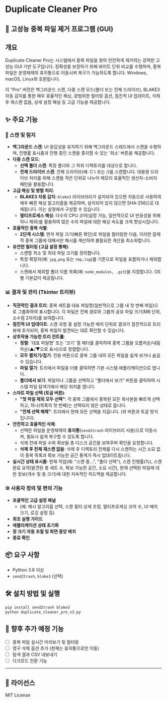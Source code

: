 # Duplicate Cleaner Pro

## 🚀 고성능 중복 파일 제거 프로그램 (GUI)

## 개요

Duplicate Cleaner Pro는 시스템에서 중복 파일을 찾아 안전하게 제거하는 강력한 고성능 GUI 기반 도구입니다. 정확성을 보장하기 위해 바이트 단위 비교를 수행하며, 중복 파일은 운영체제의 휴지통으로 이동시켜 복구가 가능하도록 합니다. Windows, macOS, Linux와 호환됩니다.

이 "Pro" 버전은 백그라운드 스캔, 다중 스캔 모드(폴더 또는 전체 드라이브), BLAKE3 자동 감지를 통한 매우 효율적인 해싱, 광범위한 필터링 옵션, 점진적 UI 업데이트, 삭제 후 재스캔 없음, 상세 설정 패널 등 고급 기능을 제공합니다.

## ✨ 주요 기능

### 🚀 스캔 및 탐지
*   **백그라운드 스캔**: UI 응답성을 유지하기 위해 백그라운드 스레드에서 스캔을 수행하며, 진행률 표시줄과 진행 중인 스캔을 중지할 수 있는 '취소' 버튼을 제공합니다.
*   **다중 스캔 모드**:
    *   **선택 폴더 스캔**: 특정 폴더와 그 하위 디렉토리를 대상으로 합니다.
    *   **전체 드라이브 스캔**: 전체 드라이브(예: C:\ 또는 /)를 스캔합니다. 대용량 드라이브 처리를 위해 스캔을 작은 단위로 나누어 메모리 효율적인 생산자-소비자 패턴을 활용합니다.
*   **고급 해싱 및 병렬 처리**:
    *   **BLAKE3 자동 감지**: `blake3` 라이브러리가 설치되어 있으면 자동으로 사용하여 매우 빠른 해싱 알고리즘을 제공하며, 설치되어 있지 않으면 SHA-256으로 대체됩니다. 이는 설정에서 구성할 수 있습니다.
    *   **멀티프로세스 해싱**: 다수의 CPU 코어(설정 가능, 일반적으로 UI 반응성을 위해 하나 제외)를 활용하여 많은 수의 파일에 대한 해싱 속도를 크게 향상시킵니다.
*   **효율적인 중복 식별**:
    *   **2단계 시스템**: 먼저 파일 크기(빠른 확인)로 파일을 필터링한 다음, 이러한 잠재적 중복 그룹에 대해서만 해시를 계산하여 불필요한 계산을 최소화합니다.
*   **유연한 필터링 (고급 설정 통해)**:
    *   스캔할 최소 및 최대 파일 크기를 정의합니다.
    *   특정 확장자(예: `jpg,png` 또는 `tmp,log`)를 기준으로 파일을 포함하거나 제외합니다.
    *   스캔에서 제외할 폴더 이름 목록(예: `node_modules, .git`)을 지정합니다. OS별 기본값이 제공됩니다.

### 📊 결과 및 관리 (Tkinter 트리뷰)
*   **직관적인 결과 트리**: 중복 세트를 대표 파일명(일반적으로 그룹 내 첫 번째 파일)으로 그룹화하여 표시합니다. 각 파일은 전체 경로와 그룹의 공유 파일 크기(MB 단위, 소수점 2자리)를 보여줍니다.
*   **점진적 UI 업데이트**: 스캔 과정 중 설정 가능한 배치 단위로 결과가 점진적으로 트리 뷰에 추가되어, 중복 파일이 발견되는 대로 확인할 수 있습니다.
*   **상호작용 가능한 트리 컨트롤**:
    *   **정렬**: '대표 파일명' 또는 '크기' 열 헤더를 클릭하여 중복 그룹을 오름차순/내림차순(▲/▼으로 표시)으로 정렬합니다.
    *   **모두 펼치기/접기**: 전용 버튼으로 중복 그룹 내의 모든 파일을 쉽게 보거나 숨길 수 있습니다.
    *   **파일 열기**: 트리에서 파일을 더블 클릭하면 기본 시스템 애플리케이션으로 엽니다.
    *   **폴더에서 보기**: 파일이나 그룹을 선택하고 "폴더에서 보기" 버튼을 클릭하여 시스템 파일 탐색기에서 해당 위치를 엽니다.
*   **스마트 파일 선택 (토글 버튼)**:
    *   **"첫 파일 제외 모두 선택"**: 각 중복 그룹에서 중복된 모든 복사본을 빠르게 선택하고, 하나(목록의 첫 번째)는 선택되지 않은 상태로 둡니다.
    *   **"전체 선택 해제"**: 트리에서 현재 모든 선택을 지웁니다. (위 버튼과 토글 방식입니다).
*   **안전하고 효율적인 삭제**:
    *   선택한 파일을 운영체제의 **휴지통**(`send2trash` 라이브러리 사용)으로 이동시켜, 필요시 쉽게 복구할 수 있도록 합니다.
    *   삭제 전에 파일 수와 확보될 총 디스크 공간을 보여주며 확인을 요청합니다.
    *   **삭제 후 전체 재스캔 없음**: 삭제 후 디렉토리 전체를 다시 스캔하는 시간 소모 없이 중복 목록과 확보 가능한 공간 통계가 즉시 업데이트됩니다.
*   **실시간 상태 표시줄**: 현재 작업(예: "스캔 중...", "폴더 선택"), 스캔 진행률(%), 스캔 완료 요약(발견된 총 세트 수, 확보 가능한 공간, 소요 시간), 현재 선택된 파일에 대한 정보(개수 및 총 크기)에 대한 지속적인 피드백을 제공합니다.

### ⚙️ 사용자 정의 및 편의 기능
*   **포괄적인 고급 설정 패널**
    *   (예: 해시 알고리즘 선택, 스캔 필터 상세 조정, 멀티프로세싱 코어 수, UI 배치 크기, 로깅 설정 등)
*   **최초 실행 가이드**
*   **애플리케이션 상태 초기화**
*   **창 크기 자동 조절 및 화면 중앙 배치**
*   **종료 확인**

## 📦 요구 사항

* Python 3.8 이상
* `send2trash`, `blake3` (선택)

## 🛠️ 설치 방법 및 실행

```bash
pip install send2trash blake3
python duplicate_cleaner_pro_v3.py
```

## 🚧 향후 추가 예정 기능

- [ ] 중복 파일 실시간 미리보기 및 필터링
- [ ] 영구 삭제 옵션 추가 (현재는 휴지통으로만 이동)
- [ ] 탐색 결과 CSV 내보내기
- [ ] 다크모드 전환 기능

---

## 📄 라이선스

MIT License